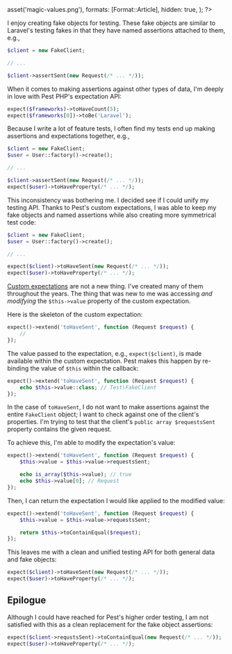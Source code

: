 <?php

use TiMacDonald\Website\Format;
use TiMacDonald\Website\Page;

/**
 * Props.
 *
 * @var string $projectBase
 * @var \TiMacDonald\Website\Request $request
 * @var \TiMacDonald\Website\Url $url
 * @var (callable(string): void) $e
 * @var \TiMacDonald\Website\Markdown $markdown
 * @var \TiMacDonald\Website\Collection $collection
 */

// ...

$page = Page::fromPost(
    file: __FILE__,
    title: 'Fake expectations',
    description: 'Fake assertions or Pest PHP expectations: ¿Por Qué No Los Dos?',
    date: new DateTimeImmutable('now', new DateTimeZone('Australia/Melbourne')),
    image: $url->asset('magic-values.png'),
    formats: [Format::Article],
    hidden: true,
);

?>

I enjoy creating fake objects for testing. These fake objects are similar to Laravel's testing fakes in that they have named assertions attached to them, e.g.,

```php
$client = new FakeClient;

// ...

$client->assertSent(new Request(/* ... */));
```

When it comes to making assertions against other types of data, I'm deeply in love with Pest PHP's expectation API:

```php
expect($frameworks)->toHaveCount(5);
expect($frameworks[0])->toBe('Laravel');
```

Because I write a lot of feature tests, I often find my tests end up making assertions and expectations together, e.g.,

```php
$client = new FakeClient;
$user = User::factory()->create();

// ...

$client->assertSent(new Request(/* ... */));
expect($user)->toHaveProperty(/* ... */);
```

This inconsistency was bothering me. I decided see if I could unify my testing API. Thanks to Pest's custom expectations, I was able to keep my fake objects and named assertions while also creating more symmetrical test code:

```php
$client = new FakeClient;
$user = User::factory()->create();

// ...

expect($client)->toHaveSent(new Request(/* ... */));
expect($user)->toHaveProperty(/* ... */);
```

[Custom expectations](https://pestphp.com/docs/custom-expectations) are not a new thing. I've created many of them throughout the years. The thing that was new to me was accessing _and modifying_ the `$this->value` property of the custom expectation.

Here is the skeleton of the custom expectation:

```php
expect()->extend('toHaveSent', function (Request $request) {
    //
});
```

The value passed to the expectation, e.g., `expect($client)`, is made available within the custom expectation. Pest makes this happen by re-binding the value of `$this` within the callback:

```php
expect()->extend('toHaveSent', function (Request $request) {
    echo $this->value::class; // Test\FakeClient
});
```

In the case of `toHaveSent`, I do not want to make assertions against the entire `FakeClient` object; I want to check against one of the client's properties. I'm trying to test that the client's `public array $requestsSent` property contains the given request.

To achieve this, I'm able to modify the expectation's value:

```php
expect()->extend('toHaveSent', function (Request $request) {
    $this->value = $this->value->requestsSent;

    echo is_array($this->value); // true
    echo $this->value[0]; // Request
});
```

Then, I can return the expectation I would like applied to the modified value:

```php
expect()->extend('toHaveSent', function (Request $request) {
    $this->value = $this->value->requestsSent;

    return $this->toContainEqual($request);
});
```

This leaves me with a clean and unified testing API for both general data and fake objects:

```php
expect($client)->toHaveSent(new Request(/* ... */));
expect($user)->toHaveProperty(/* ... */);
```

## Epilogue

Although I could have reached for Pest's higher order testing, I am not satisfied with this as a clean replacement for the fake object assertions:

```php
expect($client->requstsSent)->toContainEqual(new Request(/* ... */));
expect($user)->toHaveProperty(/* ... */);

```

